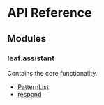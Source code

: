 # API Reference

<a name="modules"></a>

## Modules

### leaf.assistant

Contains the core functionality.

* [PatternList](api/assistant/PatternList.md)
* [respond](api/assistant/respond.md)

